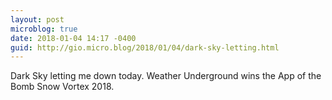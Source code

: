 ```yaml
---
layout: post
microblog: true
date: 2018-01-04 14:17 -0400
guid: http://gio.micro.blog/2018/01/04/dark-sky-letting.html
---
```

Dark Sky letting me down today. Weather Underground wins the App of the Bomb Snow Vortex 2018.
